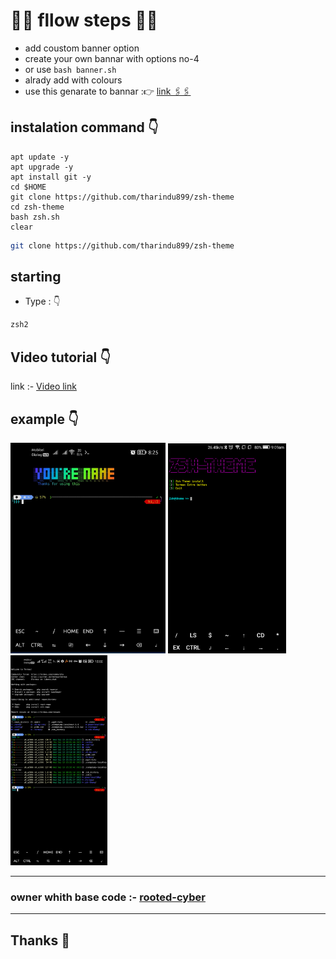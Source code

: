 # 🚨🚨 fllow steps 🚨🚨

- add coustom banner option
- create your own bannar with options no-4
- or use `bash banner.sh`
- alrady add with colours
- use this genarate to bannar :👉 [link 🖇️🖇️](https://textkool.com)

## instalation command 👇

```code
apt update -y
apt upgrade -y
apt install git -y
cd $HOME
git clone https://github.com/tharindu899/zsh-theme
cd zsh-theme
bash zsh.sh
clear 
```

```bash
git clone https://github.com/tharindu899/zsh-theme
```

## starting

- Type : 👇

 ```bash
 zsh2
 ```

## Video tutorial 👇

link :- [Video link](https://youtu.be/2krTPrMHG80)

## example 👇

<body
>
  <div class="image-container"
  >
    <img src="https://github.com/tharindu899/addon/blob/main/termux/zsh/img/zsh3.jpg?raw=true" width="248" alt="Image3"
    >
    <img src="https://github.com/rooted-cyber/image-upload/raw/master/zsh2.png" width="189" alt="Image 2"
    >
    <img src="https://raw.githubusercontent.com/tharindu899/addon/main/termux/zsh/img/zsh.jpg" width="155" alt="Image 1"
    >
  </div>
</body>

____________________________________

### owner whith base code :- [rooted-cyber](https://github.com/rooted-cyber)

____________________________________

## Thanks 🙏

